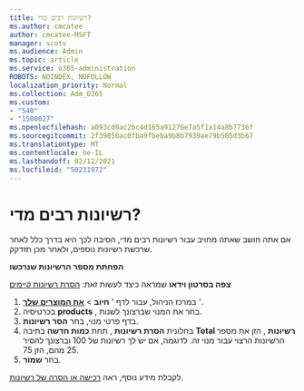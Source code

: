 ```yaml
---
title: רשיונות רבים מדי?
ms.author: cmcatee
author: cmcatee-MSFT
manager: scotv
ms.audience: Admin
ms.topic: article
ms.service: o365-administration
ROBOTS: NOINDEX, NOFOLLOW
localization_priority: Normal
ms.collection: Adm_O365
ms.custom:
- "540"
- "1500027"
ms.openlocfilehash: a093cd0ac2bc4d165a91276e7a5f1a14a8b7736f
ms.sourcegitcommit: 2f39850ac0fba9fbeba9b8b7939ae79b505d3b67
ms.translationtype: MT
ms.contentlocale: he-IL
ms.lasthandoff: 02/12/2021
ms.locfileid: "50231972"
---
```

# <a name="too-many-licenses"></a>רשיונות רבים מדי?

אם אתה חושב שאתה מחויב עבור רשיונות רבים מדי, הסיבה לכך היא בדרך כלל לאחר שרכשת רשיונות נוספים, ולאחר מכן תזדקק.
  
**הפחתת מספר הרשיונות שנרכשו**

**צפה בסרטון וידאו** שמראה כיצד לעשות זאת: [הסרת רשיונות קיימים](https://go.microsoft.com/fwlink/p/?linkid=2154938)
  
1. במרכז הניהול, עבור לדף ' **חיוב** \> **[את המוצרים שלך](https://go.microsoft.com/fwlink/p/?linkid=842054)** '.
2. בכרטיסיה **products** , בחר את המנוי שברצונך לשנות.
3. בדף פרטי מנוי, בחר **הסר רשיונות**.
4. בחלונית **הסרת רשיונות** , תחת **כמות חדשה** בתיבה **Total רשיונות** , הזן את מספר הרשיונות הרצוי עבור מנוי זה. לדוגמה, אם יש לך רשיונות של 100 וברצונך להסיר 25 מהם, הזן 75.
5. בחר **שמור**.

לקבלת מידע נוסף, ראה [רכישה או הסרה של רשיונות](https://docs.microsoft.com/microsoft-365/commerce/licenses/buy-licenses).